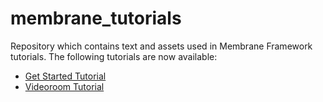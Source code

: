 # membrane_tutorials

Repository which contains text and assets used in Membrane Framework tutorials.
The following tutorials are now available:

- [Get Started Tutorial](https://tutorials.membraneframework.org/tutorials/get_started/simple_pipeline.html)
- [Videoroom Tutorial](https://tutorials.membraneframework.org/tutorials/videoroom/)

